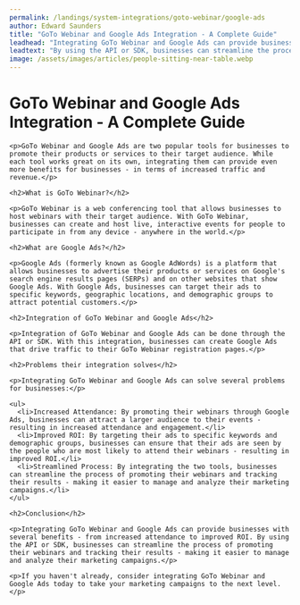 ```yaml
---
permalink: /landings/system-integrations/goto-webinar/google-ads
author: Edward Saunders
title: "GoTo Webinar and Google Ads Integration - A Complete Guide"
leadhead: "Integrating GoTo Webinar and Google Ads can provide businesses with several benefits - from increased attendance to improved ROI"
leadtext: "By using the API or SDK, businesses can streamline the process of promoting their webinars and tracking their results - making it easier to manage and analyze their marketing campaigns."
image: /assets/images/articles/people-sitting-near-table.webp
---
```

<div class="arttext">    <h1>GoTo Webinar and Google Ads Integration - A Complete Guide</h1>

    <p>GoTo Webinar and Google Ads are two popular tools for businesses to promote their products or services to their target audience. While each tool works great on its own, integrating them can provide even more benefits for businesses - in terms of increased traffic and revenue.</p>

    <h2>What is GoTo Webinar?</h2>

    <p>GoTo Webinar is a web conferencing tool that allows businesses to host webinars with their target audience. With GoTo Webinar, businesses can create and host live, interactive events for people to participate in from any device - anywhere in the world.</p>

    <h2>What are Google Ads?</h2>

    <p>Google Ads (formerly known as Google AdWords) is a platform that allows businesses to advertise their products or services on Google's search engine results pages (SERPs) and on other websites that show Google Ads. With Google Ads, businesses can target their ads to specific keywords, geographic locations, and demographic groups to attract potential customers.</p>

    <h2>Integration of GoTo Webinar and Google Ads</h2>

    <p>Integration of GoTo Webinar and Google Ads can be done through the API or SDK. With this integration, businesses can create Google Ads that drive traffic to their GoTo Webinar registration pages.</p>

    <h2>Problems their integration solves</h2>

    <p>Integrating GoTo Webinar and Google Ads can solve several problems for businesses:</p>

    <ul>
      <li>Increased Attendance: By promoting their webinars through Google Ads, businesses can attract a larger audience to their events - resulting in increased attendance and engagement.</li>
      <li>Improved ROI: By targeting their ads to specific keywords and demographic groups, businesses can ensure that their ads are seen by the people who are most likely to attend their webinars - resulting in improved ROI.</li>
      <li>Streamlined Process: By integrating the two tools, businesses can streamline the process of promoting their webinars and tracking their results - making it easier to manage and analyze their marketing campaigns.</li>
    </ul>

    <h2>Conclusion</h2>

    <p>Integrating GoTo Webinar and Google Ads can provide businesses with several benefits - from increased attendance to improved ROI. By using the API or SDK, businesses can streamline the process of promoting their webinars and tracking their results - making it easier to manage and analyze their marketing campaigns.</p>

    <p>If you haven't already, consider integrating GoTo Webinar and Google Ads today to take your marketing campaigns to the next level.</p>
</div>